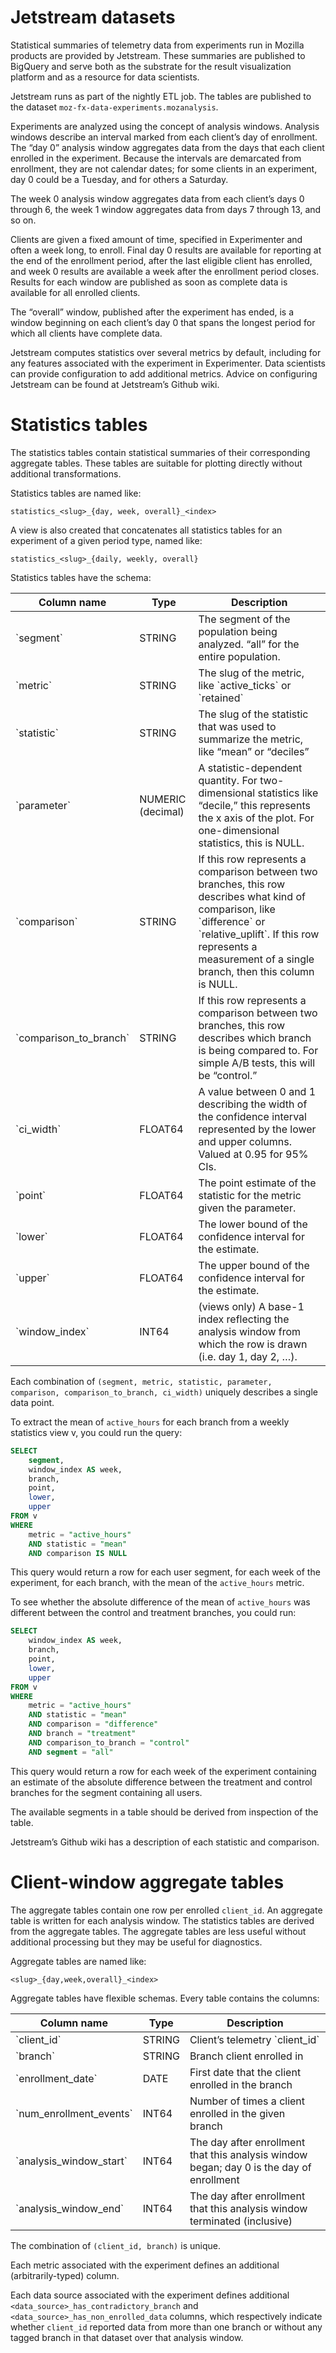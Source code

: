 # Jetstream datasets

<!-- toc -->

Statistical summaries of telemetry data from experiments run in Mozilla
products are provided by Jetstream. These summaries are published to
BigQuery and serve both as the substrate for the result visualization
platform and as a resource for data scientists.

Jetstream runs as part of the nightly ETL job. The tables are published
to the dataset `moz-fx-data-experiments.mozanalysis`.

Experiments are analyzed using the concept of analysis windows. Analysis
windows describe an interval marked from each client’s day of
enrollment. The “day 0” analysis window aggregates data from the days
that each client enrolled in the experiment. Because the intervals are
demarcated from enrollment, they are not calendar dates; for some
clients in an experiment, day 0 could be a Tuesday, and for others a
Saturday.

The week 0 analysis window aggregates data from each client’s days 0
through 6, the week 1 window aggregates data from days 7 through 13, and
so on.

Clients are given a fixed amount of time, specified in Experimenter and
often a week long, to enroll. Final day 0 results are available for
reporting at the end of the enrollment period, after the last eligible
client has enrolled, and week 0 results are available a week after the
enrollment period closes. Results for each window are published as soon
as complete data is available for all enrolled clients.

The “overall” window, published after the experiment has ended, is a
window beginning on each client’s day 0 that spans the longest period
for which all clients have complete data.

Jetstream computes statistics over several metrics by default, including
for any features associated with the experiment in Experimenter. Data
scientists can provide configuration to add additional metrics. Advice
on configuring Jetstream can be found at Jetstream’s Github wiki.

# Statistics tables

The statistics tables contain statistical summaries of their
corresponding aggregate tables. These tables are suitable for plotting
directly without additional transformations.

Statistics tables are named like:

`statistics_<slug>_{day, week, overall}_<index>`

A view is also created that concatenates all statistics tables for an
experiment of a given period type, named like:

`statistics_<slug>_{daily, weekly, overall}`

Statistics tables have the schema:

<table>
<thead>
<tr class="header">
<th>Column name</th>
<th>Type</th>
<th>Description</th>
</tr>
</thead>
<tbody>
<tr class="odd">
<td>`segment`</td>
<td>STRING</td>
<td>The segment of the population being analyzed. “all” for the entire population.</td>
</tr>
<tr class="even">
<td>`metric`</td>
<td>STRING</td>
<td>The slug of the metric, like `active_ticks` or `retained`</td>
</tr>
<tr class="odd">
<td>`statistic`</td>
<td>STRING</td>
<td>The slug of the statistic that was used to summarize the metric, like “mean” or “deciles”</td>
</tr>
<tr class="even">
<td>`parameter`</td>
<td>NUMERIC (decimal)</td>
<td>A statistic-dependent quantity. For two-dimensional statistics like “decile,” this represents the x axis of the plot. For one-dimensional statistics, this is NULL.</td>
</tr>
<tr class="odd">
<td>`comparison`</td>
<td>STRING</td>
<td>If this row represents a comparison between two branches, this row describes what kind of comparison, like `difference` or `relative_uplift`. If this row represents a measurement of a single branch, then this column is NULL.</td>
</tr>
<tr class="even">
<td>`comparison_to_branch`</td>
<td>STRING</td>
<td>If this row represents a comparison between two branches, this row describes which branch is being compared to. For simple A/B tests, this will be “control.”</td>
</tr>
<tr class="odd">
<td>`ci_width`</td>
<td>FLOAT64</td>
<td>A value between 0 and 1 describing the width of the confidence interval represented by the lower and upper columns. Valued at 0.95 for 95% CIs.</td>
</tr>
<tr class="even">
<td>`point`</td>
<td>FLOAT64</td>
<td>The point estimate of the statistic for the metric given the parameter.</td>
</tr>
<tr class="odd">
<td>`lower`</td>
<td>FLOAT64</td>
<td>The lower bound of the confidence interval for the estimate.</td>
</tr>
<tr class="even">
<td>`upper`</td>
<td>FLOAT64</td>
<td>The upper bound of the confidence interval for the estimate.</td>
</tr>
<tr class="odd">
<td>`window_index`</td>
<td>INT64</td>
<td>(views only) A base-1 index reflecting the analysis window from which the row is drawn (i.e. day 1, day 2, …).</td>
</tr>
</tbody>
</table>

Each combination of `(segment, metric, statistic, parameter, comparison,
comparison_to_branch, ci_width)` uniquely describes a single data
point.

To extract the mean of `active_hours` for each branch from a weekly
statistics view v, you could run the query:

```sql
SELECT
    segment,
    window_index AS week,
    branch,
    point,
    lower,
    upper
FROM v
WHERE
    metric = "active_hours"
    AND statistic = "mean"
    AND comparison IS NULL
```

This query would return a row for each user segment, for each week of
the experiment, for each branch, with the mean of the `active_hours`
metric.

To see whether the absolute difference of the mean of `active_hours` was
different between the control and treatment branches, you could run:

```sql
SELECT
    window_index AS week,
    branch,
    point,
    lower,
    upper
FROM v
WHERE
    metric = "active_hours"
    AND statistic = "mean"
    AND comparison = "difference"
    AND branch = "treatment"
    AND comparison_to_branch = "control"
    AND segment = "all"
```

This query would return a row for each week of the experiment containing
an estimate of the absolute difference between the treatment and control
branches for the segment containing all users.

The available segments in a table should be derived from inspection of
the table.

Jetstream’s Github wiki has a description of each statistic and
comparison.

# Client-window aggregate tables

The aggregate tables contain one row per enrolled `client_id`. An
aggregate table is written for each analysis window. The statistics
tables are derived from the aggregate tables. The aggregate tables are
less useful without additional processing but they may be useful for
diagnostics.

Aggregate tables are named like:

`<slug>_{day,week,overall}_<index>`

Aggregate tables have flexible schemas. Every table contains the
columns:

<table>
<thead>
<tr class="header">
<th>Column name</th>
<th>Type</th>
<th>Description</th>
</tr>
</thead>
<tbody>
<tr class="odd">
<td>`client_id`</td>
<td>STRING</td>
<td>Client’s telemetry `client_id`</td>
</tr>
<tr class="even">
<td>`branch`</td>
<td>STRING</td>
<td>Branch client enrolled in</td>
</tr>
<tr class="odd">
<td>`enrollment_date`</td>
<td>DATE</td>
<td>First date that the client enrolled in the branch</td>
</tr>
<tr class="even">
<td>`num_enrollment_events`</td>
<td>INT64</td>
<td>Number of times a client enrolled in the given branch</td>
</tr>
<tr class="odd">
<td>`analysis_window_start`</td>
<td>INT64</td>
<td>The day after enrollment that this analysis window began; day 0 is the day of enrollment</td>
</tr>
<tr class="even">
<td>`analysis_window_end`</td>
<td>INT64</td>
<td>The day after enrollment that this analysis window terminated (inclusive)</td>
</tr>
</tbody>
</table>

The combination of `(client_id, branch)` is unique.

Each metric associated with the experiment defines an additional
(arbitrarily-typed) column.

Each data source associated with the experiment defines additional
`<data_source>_has_contradictory_branch` and
`<data_source>_has_non_enrolled_data` columns, which respectively
indicate whether `client_id` reported data from more than one branch or
without any tagged branch in that dataset over that analysis window.
